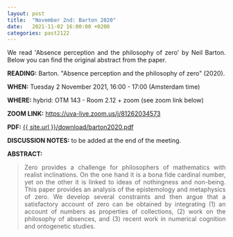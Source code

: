 ```yaml
---
layout: post
title:  "November 2nd: Barton 2020" 
date:   2021-11-02 16:00:00 +0200
categories: past2122
---
```


<p style="text-align: justify;">
 We read 'Absence perception and the philosophy of zero' by Neil Barton. Below you can find the original abstract from the paper.

</p>

<b> READING:</b> Barton. "Absence perception and the philosophy of zero" (2020).

<b> WHEN:</b>  Tuesday 2 November 2021, 16:00 - 17:00 (Amsterdam time)

<b> WHERE:</b> hybrid: OTM 143 - Room 2.12  + zoom (see zoom link below)

<b> ZOOM LINK:</b> <a href="https://uva-live.zoom.us/j/81262034573"  target="_blank" rel="noopener noreferrer">https://uva-live.zoom.us/j/81262034573</a>

<b> PDF:</b>  <a href="{{ site.url }}/download/barton2020.pdf"  target="_blank" rel="noopener noreferrer">{{ site.url }}/download/barton2020.pdf</a>

<b> DISCUSSION NOTES:</b> to be added at the end of the meeting. 

<b> ABSTRACT: </b>

<blockquote>
<p style="text-align: justify;">
Zero provides a challenge for philosophers of mathematics with realist inclinations. 
On the one hand it is a bona fide cardinal number, yet on the other it is linked to ideas of nothingness and non-being. 
This paper provides an analysis of the epistemology and metaphysics of zero. 
We develop several constraints and then argue that a satisfactory account of zero can be obtained by integrating (1) an account of numbers as properties of collections, (2) work on the philosophy of absences, and (3) recent work in numerical cognition and ontogenetic studies.
</p>


</blockquote>
